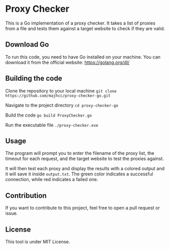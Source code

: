 # Proxy Checker
This is a Go implementation of a proxy checker. It takes a list of proxies from a file and tests them against a target website to check if they are valid.

## Download Go
To run this code, you need to have Go installed on your machine. You can download it from the official website: https://golang.org/dl/

## Building the code
Clone the repository to your local machine
`git clone https://github.com/majhcc/proxy-checker-go.git`

Navigate to the project directory
`cd proxy-checker-go`

Build the code
`go build ProxyChecker.go`

Run the executable file
`./proxy-checker.exe`
## Usage
The program will prompt you to enter the filename of the proxy list, the timeout for each request, and the target website to test the proxies against.

It will then test each proxy and display the results with a colored output and it will save it inside `output.txt`. The green color indicates a successful connection, while red indicates a failed one.

## Contribution
If you want to contribute to this project, feel free to open a pull request or issue.

## License
This tool is under MIT License.